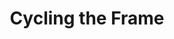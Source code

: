 ---
title: "Cycling the Frame"
year: 1988
rating: 4
stars: "★★★★"
rewatched: false
permalink: "cycling-the-frame"
watched_on: 2024-08-26
---